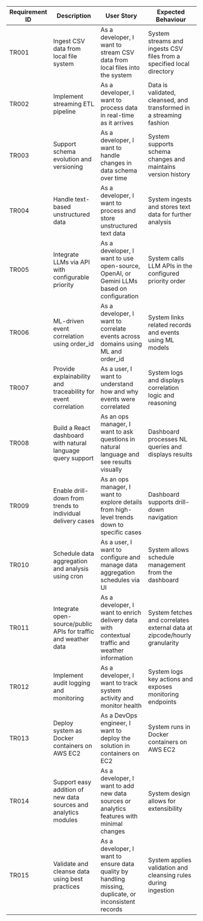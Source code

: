 | Requirement ID | Description                                                                                 | User Story                                                                                                 | Expected Behaviour                                                      |
|---------------|---------------------------------------------------------------------------------------------|------------------------------------------------------------------------------------------------------------|-------------------------------------------------------------------------|
| TR001         | Ingest CSV data from local file system                                                      | As a developer, I want to stream CSV data from local files into the system                                 | System streams and ingests CSV files from a specified local directory    |
| TR002         | Implement streaming ETL pipeline                                                            | As a developer, I want to process data in real-time as it arrives                                          | Data is validated, cleansed, and transformed in a streaming fashion      |
| TR003         | Support schema evolution and versioning                                                     | As a developer, I want to handle changes in data schema over time                                          | System supports schema changes and maintains version history             |
| TR004         | Handle text-based unstructured data                                                         | As a developer, I want to process and store unstructured text data                                         | System ingests and stores text data for further analysis                 |
| TR005         | Integrate LLMs via API with configurable priority                                           | As a developer, I want to use open-source, OpenAI, or Gemini LLMs based on configuration                   | System calls LLM APIs in the configured priority order                   |
| TR006         | ML-driven event correlation using order_id                                                  | As a developer, I want to correlate events across domains using ML and order_id                            | System links related records and events using ML models                   |
| TR007         | Provide explainability and traceability for event correlation                               | As a user, I want to understand how and why events were correlated                                         | System logs and displays correlation logic and reasoning                  |
| TR008         | Build a React dashboard with natural language query support                                 | As an ops manager, I want to ask questions in natural language and see results visually                    | Dashboard processes NL queries and displays results                       |
| TR009         | Enable drill-down from trends to individual delivery cases                                  | As an ops manager, I want to explore details from high-level trends down to specific cases                 | Dashboard supports drill-down navigation                                  |
| TR010         | Schedule data aggregation and analysis using cron                                           | As a user, I want to configure and manage data aggregation schedules via UI                                | System allows schedule management from the dashboard                      |
| TR011         | Integrate open-source/public APIs for traffic and weather data                              | As a developer, I want to enrich delivery data with contextual traffic and weather information             | System fetches and correlates external data at zipcode/hourly granularity |
| TR012         | Implement audit logging and monitoring                                                      | As a developer, I want to track system activity and monitor health                                         | System logs key actions and exposes monitoring endpoints                  |
| TR013         | Deploy system as Docker containers on AWS EC2                                               | As a DevOps engineer, I want to deploy the solution in containers on EC2                                  | System runs in Docker containers on AWS EC2                               |
| TR014         | Support easy addition of new data sources and analytics modules                             | As a developer, I want to add new data sources or analytics features with minimal changes                  | System design allows for extensibility                                    |
| TR015         | Validate and cleanse data using best practices                                              | As a developer, I want to ensure data quality by handling missing, duplicate, or inconsistent records      | System applies validation and cleansing rules during ingestion            |